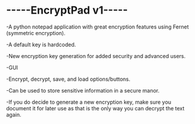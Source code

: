 # -----EncryptPad v1-----
-A python notepad application with great encryption features using Fernet (symmetric encryption). 

-A default key is hardcoded.

-New encryption key generation for added security and advanced users.

-GUI

-Encrypt, decrypt, save, and load options/buttons.

-Can be used to store sensitive information in a secure manor. 

-If you do decide to generate a new encryption key, make sure you document it for later use as that is the only way you can decrypt the text again.
